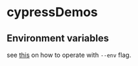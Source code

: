 # cypressDemos

<h2>Environment variables</h2>

see [this](https://docs.cypress.io/guides/guides/environment-variables#Option-4-env) on how to operate with `--env` flag.